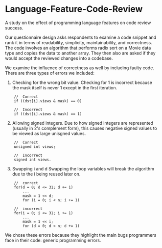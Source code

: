 # Language-Feature-Code-Review
A study on the effect of programming language features on code review success.

Our questionnaire design asks respondents to examine a code snippet and rank it in terms of readability, simplicity, maintainability, and correctness. The code involves an algorithm that performs radix sort on a Movie data type and copies the data to another array. They then also are asked if they would accept the reviewed changes into a codebase.

We examine the influence of correctness as well by including faulty code. There are three types of errors we included:
1. Checking for the wrong bit value.
Checking for 1 is incorrect because the mask itself is never 1 except in the first iteration.
```
    //  Correct
    if ((dst[i].views & mask) == 0)
```
```
    //  Incorrect
    if ((dst[i].views & mask) == 1)
```
2. Allowing signed integers.
Due to how signed integers are represented (usually in 2's complement form), this causes negative signed values to be viewed as large unisgned values.
```
    //  Correct
	unsigned int views;
```
```
    //  Incorrect
    signed int views.
```
3. Swapping i and d
Swapping the loop variables will break the algorithm due to the i being reused later on. 
```
    //  correct
    for(d = 0; d <= 31; d += 1)
        ...
        mask = 1 << d;
        for (i = 0; i < n; i += 1)
```
```
    //  incorrect
    for(i = 0; i <= 31; i += 1)
        ...
        mask = 1 << i;
        for (d = 0; d < n; d += 1)
```

We chose these errors because they highlight the main bugs programmers face in their code: generic programming errors.